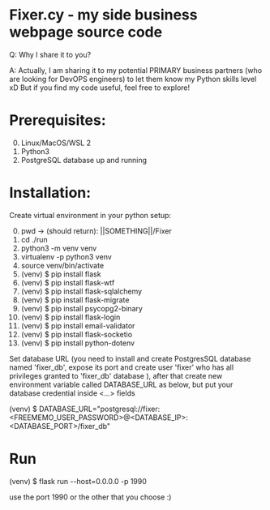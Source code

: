 # Fixer.cy - my side business webpage source code

 Q: Why I share it to you?

 A: Actually, I am sharing it to my potential PRIMARY business partners (who are looking for DevOPS engineers) to let them know my  Python skills level xD But if you find my code useful, feel free to explore!


# Prerequisites:
0. Linux/MacOS/WSL 2
1. Python3
2. PostgreSQL database up and running


# Installation:
Create virtual environment in your python setup:

0. pwd -> (should return): ||SOMETHING||/Fixer  
1. cd ./run
2. python3 -m venv venv
3. virtualenv -p python3 venv
4. source venv/bin/activate
5. (venv) $ pip install flask
6. (venv) $ pip install flask-wtf
7. (venv) $ pip install flask-sqlalchemy
8. (venv) $ pip install flask-migrate
9. (venv) $ pip install psycopg2-binary
10. (venv) $ pip install flask-login
11. (venv) $ pip install email-validator
12. (venv) $ pip install flask-socketio
13. (venv) $ pip install python-dotenv


Set database URL (you need to install and create PostgresSQL database named 'fixer_db', expose its port and create user 'fixer' who has all privileges granted to 'fixer_db' database ), after that create new environment variable called DATABASE_URL as below, but put your database credential inside <...> fields

(venv) $ DATABASE_URL="postgresql://fixer:<FREEMEMO_USER_PASSWORD>@<DATABASE_IP>:<DATABASE_PORT>/fixer_db"

# Run
(venv) $ flask run --host=0.0.0.0 -p 1990

use the port 1990 or the other that you choose :)
